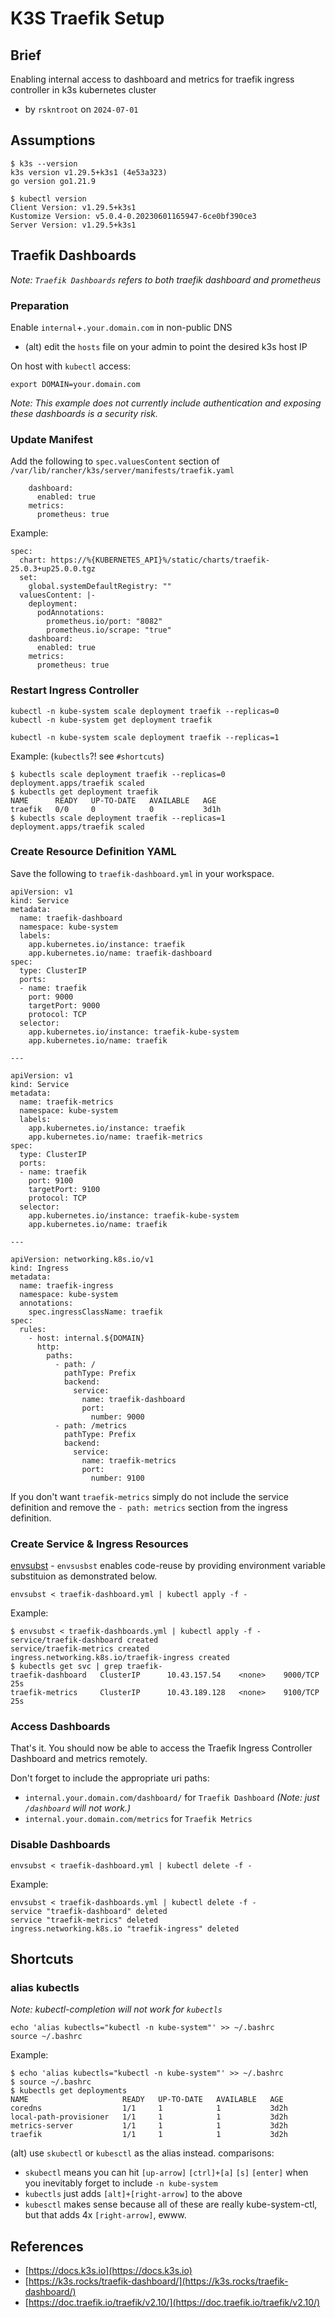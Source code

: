 # K3S Traefik Setup

## Brief

Enabling internal access to dashboard and metrics for traefik ingress controller in k3s kubernetes cluster

- by `rskntroot` on `2024-07-01`

## Assumptions

```
$ k3s --version
k3s version v1.29.5+k3s1 (4e53a323)
go version go1.21.9
```

```
$ kubectl version
Client Version: v1.29.5+k3s1
Kustomize Version: v5.0.4-0.20230601165947-6ce0bf390ce3
Server Version: v1.29.5+k3s1
```

## Traefik Dashboards

*Note: `Traefik Dashboards` refers to both traefik dashboard and prometheus*

### Preparation

Enable `internal`+`.your.domain.com` in non-public DNS
- (alt) edit the `hosts` file on your admin to point the desired k3s host IP

On host with `kubectl` access:
```
export DOMAIN=your.domain.com
```

*Note: This example does not currently include authentication and exposing these dashboards is a security risk.* 

### Update Manifest

Add the following to `spec.valuesContent` section of `/var/lib/rancher/k3s/server/manifests/traefik.yaml`
```
    dashboard:
      enabled: true
    metrics:
      prometheus: true
```

Example:
```
spec:
  chart: https://%{KUBERNETES_API}%/static/charts/traefik-25.0.3+up25.0.0.tgz
  set:
    global.systemDefaultRegistry: ""
  valuesContent: |-
    deployment:
      podAnnotations:
        prometheus.io/port: "8082"
        prometheus.io/scrape: "true"
    dashboard:
      enabled: true
    metrics:
      prometheus: true
```

### Restart Ingress Controller

```
kubectl -n kube-system scale deployment traefik --replicas=0
kubectl -n kube-system get deployment traefik
```
```
kubectl -n kube-system scale deployment traefik --replicas=1
```

Example: (`kubectls`?! see `#shortcuts`)
```
$ kubectls scale deployment traefik --replicas=0
deployment.apps/traefik scaled
$ kubectls get deployment traefik
NAME      READY   UP-TO-DATE   AVAILABLE   AGE
traefik   0/0     0            0           3d1h
$ kubectls scale deployment traefik --replicas=1
deployment.apps/traefik scaled
```

### Create Resource Definition YAML

Save the following to `traefik-dashboard.yml` in your workspace.
```
apiVersion: v1
kind: Service
metadata:
  name: traefik-dashboard
  namespace: kube-system
  labels:
    app.kubernetes.io/instance: traefik
    app.kubernetes.io/name: traefik-dashboard
spec:
  type: ClusterIP
  ports:
  - name: traefik
    port: 9000
    targetPort: 9000
    protocol: TCP
  selector:
    app.kubernetes.io/instance: traefik-kube-system
    app.kubernetes.io/name: traefik

---

apiVersion: v1
kind: Service
metadata:
  name: traefik-metrics
  namespace: kube-system
  labels:
    app.kubernetes.io/instance: traefik
    app.kubernetes.io/name: traefik-metrics
spec:
  type: ClusterIP
  ports:
  - name: traefik
    port: 9100
    targetPort: 9100
    protocol: TCP
  selector:
    app.kubernetes.io/instance: traefik-kube-system
    app.kubernetes.io/name: traefik

---

apiVersion: networking.k8s.io/v1
kind: Ingress
metadata:
  name: traefik-ingress
  namespace: kube-system
  annotations:
    spec.ingressClassName: traefik
spec:
  rules:
    - host: internal.${DOMAIN}
      http:
        paths:
          - path: /
            pathType: Prefix
            backend:
              service:
                name: traefik-dashboard
                port:
                  number: 9000
          - path: /metrics
            pathType: Prefix
            backend:
              service:
                name: traefik-metrics
                port:
                  number: 9100
```

If you don't want `traefik-metrics` simply do not include the service definition and remove the `- path: metrics` section from the ingress definition.

### Create Service & Ingress Resources

[envsubst](https://www.gnu.org/software/gettext/manual/html_node/envsubst-Invocation.html) - `envsusbst` enables code-reuse by providing environment variable substituion as demonstrated below.

```
envsubst < traefik-dashboard.yml | kubectl apply -f -
```

Example:
```
$ envsubst < traefik-dashboards.yml | kubectl apply -f -
service/traefik-dashboard created
service/traefik-metrics created
ingress.networking.k8s.io/traefik-ingress created
$ kubectls get svc | grep traefik-
traefik-dashboard   ClusterIP      10.43.157.54    <none>    9000/TCP    25s
traefik-metrics     ClusterIP      10.43.189.128   <none>    9100/TCP    25s
```

### Access Dashboards

That's it. You should now be able to access the Traefik Ingress Controller Dashboard and metrics remotely.  

Don't forget to include the appropriate uri paths:
- `internal.your.domain.com/dashboard/` for `Traefik Dashboard` *(Note: just `/dashboard` will not work.)*
- `internal.your.domain.com/metrics` for `Traefik Metrics`

### Disable Dashboards

```
envsubst < traefik-dashboard.yml | kubectl delete -f -
```

Example:
```
envsubst < traefik-dashboards.yml | kubectl delete -f -
service "traefik-dashboard" deleted
service "traefik-metrics" deleted
ingress.networking.k8s.io "traefik-ingress" deleted
```

## Shortcuts

### alias kubectls

*Note: kubectl-completion will not work for `kubectls`*

```
echo 'alias kubectls="kubectl -n kube-system"' >> ~/.bashrc
source ~/.bashrc
```

Example:
```
$ echo 'alias kubectls="kubectl -n kube-system"' >> ~/.bashrc
$ source ~/.bashrc
$ kubectls get deployments
NAME                     READY   UP-TO-DATE   AVAILABLE   AGE
coredns                  1/1     1            1           3d2h
local-path-provisioner   1/1     1            1           3d2h
metrics-server           1/1     1            1           3d2h
traefik                  1/1     1            1           3d2h
```

(alt) use `skubectl` or `kubesctl` as the alias instead. comparisons:
- `skubectl` means you can hit `[up-arrow]` `[ctrl]+[a]` `[s]` `[enter]` when you inevitably forget to include `-n kube-system`
- `kubectls` just adds `[alt]+[right-arrow]` to the above
- `kubesctl` makes sense because all of these are really kube-system-ctl, but that adds 4x `[right-arrow]`, ewww.


## References

- [https://docs.k3s.io](https://docs.k3s.io)
- [https://k3s.rocks/traefik-dashboard/](https://k3s.rocks/traefik-dashboard/)
- [https://doc.traefik.io/traefik/v2.10/](https://doc.traefik.io/traefik/v2.10/)
